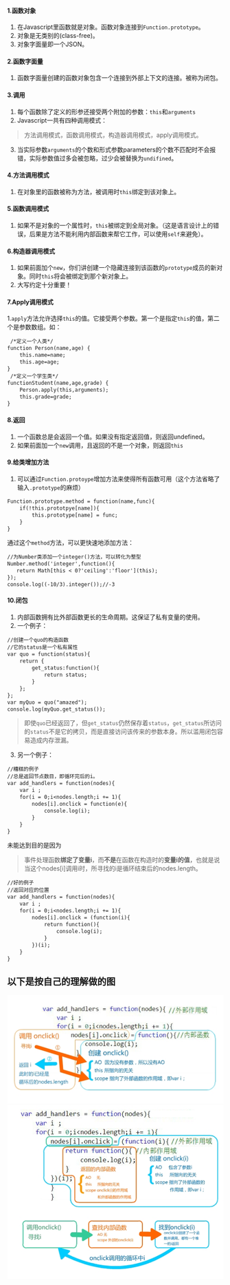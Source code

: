 #### 1.函数对象
1. 在Javascript里函数就是对象。函数对象连接到<code>Function.prototype</code>。
2. 对象是无类别的(class-free)。
3. 对象字面量即一个JSON。
#### 2.函数字面量
1. 函数字面量创建的函数对象包含一个连接到外部上下文的连接。被称为闭包。
#### 3.调用
1. 每个函数除了定义的形参还接受两个附加的参数：<code>this</code>和<code>arguments</code>
2. Javascript一共有四种调用模式：
> 方法调用模式，函数调用模式，构造器调用模式，apply调用模式。
3. 当实际参数<code>arguments</code>的个数和形式参数parameters的个数不匹配时不会报错，实际参数值过多会被忽略，过少会被替换为<code>undifined</code>。

#### 4.方法调用模式
1. 在对象里的函数被称为方法，被调用时<code>this</code>绑定到该对象上。
#### 5.函数调用模式
1. 如果不是对象的一个属性时，<code>this</code>被绑定到全局对象。（这是语言设计上的错误，后果是方法不能利用内部函数来帮它工作，可以使用<code>self</code>来避免）。
#### 6.构造器调用模式
1. 如果前面加个<code>new</code>，你们讲创建一个隐藏连接到该函数的<code>prototype</code>成员的新对象。同时<code>this</code>将会被绑定到那个新对象上。
2. 大写约定十分重要！
#### 7.Apply调用模式
1.<code>apply</code>方法允许选择<code>this</code>的值。它接受两个参数。第一个是指定<code>this</code>的值，第二个是参数数组。如：
```
 /*定义一个人类*/   
function Person(name,age) {   
    this.name=name;
    this.age=age;   
}   
 /*定义一个学生类*/   
functionStudent(name,age,grade) {   
    Person.apply(this,arguments);
    this.grade=grade;   
} 
```
#### 8.返回
1. 一个函数总是会返回一个值。如果没有指定返回值，则返回undefined。
2. 如果前面加一个<code>new</code>调用，且返回的不是一个对象，则返回<code>this</code>

#### 9.给类增加方法
1. 可以通过<code>Function.protoype</code>增加方法来使得所有函数可用（这个方法省略了输入<code>.prototype</code>的麻烦）
```
Function.prototype.method = function(name,func){
    if(!this.prototpye[name]){
        this.prototype[name] = func;
    }
}
```
通过这个<code>method</code>方法，可以更快速地添加方法：
```
//为Number类添加一个integer()方法，可以转化为整型
Number.method('integer',function(){
   return Math[this < 0?'ceiling':'floor'](this); 
});
console.log((-10/3).integer());//-3
```
#### 10.闭包
1. 内部函数拥有比外部函数更长的生命周期。这保证了私有变量的使用。
2. 一个例子：
```
//创建一个quo的构造函数
//它的status是一个私有属性
var quo = function(status){
    return {
        get_status:function(){
            return status;
        }
    };
};
var myQuo = quo("amazed");
console.log(myQuo.get_status());
```
>即使<code>quo</code>已经返回了，但<code>get_status</code>仍然保存着<code>status</code>，<code>get_status</code>所访问的<code>status</code>不是它的拷贝，而是直接访问该传来的参数本身。所以滥用闭包容易造成内存泄漏。
3. 另一个例子：
```
//糟糕的例子
//总是返回节点数目，即循环完后的i。
var add_handlers = function(nodes){
    var i ;
    for(i = 0;i<nodes.length;i += 1){
        nodes[i].onclick = function(e){
            console.log(i);
        }
    }
}
```
未能达到目的是因为
>事件处理函数**绑定了变量i**，而**不是**在函数在构造时的**变量i的值**，也就是说当这个nodes[i]调用i时，所寻找的i是循环结束后的nodes.length。
```
//好的例子
//返回对应的位置
var add_handlers = function(nodes){
    var i ;
    for(i = 0;i<nodes.length;i += 1){
        nodes[i].onclick = (function(i){
            return function(){
                console.log(i);
            }
        })(i);
    }
}

```
以下是按自己的理解做的图
---
![](https://github.com/GrasFishs/Javascript-The-Good-Parts/blob/master/%E9%97%AD%E5%8C%85.jpg)
![](https://github.com/GrasFishs/Javascript-The-Good-Parts/blob/master/%E9%97%AD%E5%8C%852.jpg)